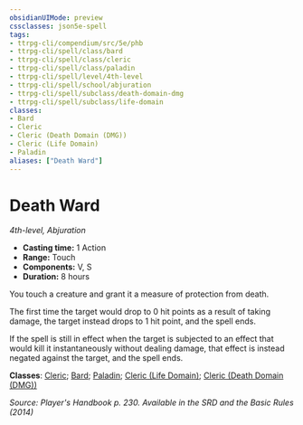 ```yaml
---
obsidianUIMode: preview
cssclasses: json5e-spell
tags:
- ttrpg-cli/compendium/src/5e/phb
- ttrpg-cli/spell/class/bard
- ttrpg-cli/spell/class/cleric
- ttrpg-cli/spell/class/paladin
- ttrpg-cli/spell/level/4th-level
- ttrpg-cli/spell/school/abjuration
- ttrpg-cli/spell/subclass/death-domain-dmg
- ttrpg-cli/spell/subclass/life-domain
classes:
- Bard
- Cleric
- Cleric (Death Domain (DMG))
- Cleric (Life Domain)
- Paladin
aliases: ["Death Ward"]
---
```

# Death Ward
*4th-level, Abjuration*  


- **Casting time:** 1 Action
- **Range:** Touch
- **Components:** V, S
- **Duration:** 8 hours

You touch a creature and grant it a measure of protection from death.

The first time the target would drop to 0 hit points as a result of taking damage, the target instead drops to 1 hit point, and the spell ends.

If the spell is still in effect when the target is subjected to an effect that would kill it instantaneously without dealing damage, that effect is instead negated against the target, and the spell ends.

**Classes**: [Cleric](3-Mechanics/CLI/lists/list-spells-classes-cleric.md); [Bard](3-Mechanics/CLI/lists/list-spells-classes-bard.md); [Paladin](3-Mechanics/CLI/lists/list-spells-classes-paladin.md); [Cleric (Life Domain)](3-Mechanics/CLI/lists/list-spells-classes-cleric-life-domain.md); [Cleric (Death Domain (DMG))](3-Mechanics/CLI/lists/list-spells-classes-cleric-death-domain-dmg.md "subclass=DMG")

*Source: Player's Handbook p. 230. Available in the <span title='Systems Reference Document (5.1)'>SRD</span> and the Basic Rules (2014)*